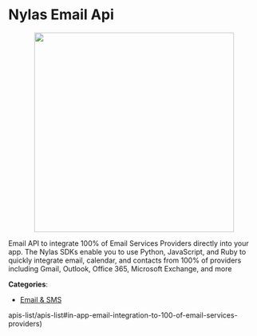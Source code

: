 # Nylas Email Api
<p align="center">
    <img width="400" src="https://raw.githubusercontent.com/apis-list/apis-list/apis/nylas-email-api/logo_256x256.png" />
</p>

Email API to integrate 100% of Email Services Providers directly into your app. The Nylas SDKs enable you to use Python, JavaScript, and Ruby to quickly integrate email, calendar, and contacts from 100% of providers including Gmail, Outlook, Office 365, Microsoft Exchange, and more



**Categories**:

- [Email & SMS](https://github.com/apis-list/apis-list#email-and-sms)



apis-list/apis-list#in-app-email-integration-to-100-of-email-services-providers)



